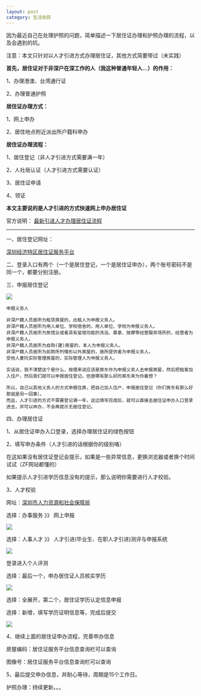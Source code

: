 ```yaml
---
layout: post
category: 生活收获
---
```


因为最近自己在处理护照的问题，简单描述一下居住证办理和护照办理的流程，以及会遇到的坑。

注意：本文只针对以人才引进方式办理居住证，其他方式简要带过（未实践）



**首先，居住证对于非深户在深工作的人（我这种普通年轻人...）的作用：**

1、办理港澳、台湾通行证

2、办理普通护照



**居住证办理方式：**

1、网上申办

2、居住地点附近派出所户籍科申办



**居住证办理流程：**

1、居住登记（非人才引进方式需要满一年）

2、人社局认证（人才引进方式需要认证）

3、居住证申请

4、领证



**本文主要说的是人才引进的方式快速网上申办居住证**

官方说明： [最新引进人才办理居住证流程](http://mp.weixin.qq.com/s?__biz=MzAwNjU4MzI1Mw==&mid=2660848350&idx=1&sn=3f1d373e4ac659f5c749f4f2e04d2538&chksm=8066d464b7115d7283c3cde0beaeded46133feee9510c53736e7d0475ee9c9e614823d804126&scene=0#wechat_redirect)

------



一、居住登记网址：

[深圳经济特区居住证服务平台](https://www.szjzz.gov.cn/index)

二、登录入口有两个（一个是居住登记，一个是居住证申办），两个账号密码不是同一个，都要分别注册。

三、申报居住登记

![](https://xilankong.github.io/resource/addhouse.png)

```
申报义务人

非深户籍人员居所为租赁房屋的，出租人为申报义务人。
非深户籍人员居所为用人单位、学校宿舍的，用人单位、学校为申报义务人。
非深户籍人员居所为旅馆业或者具有留宿功能的洗浴、桑拿、按摩等经营服务场所的，经营者为申报义务人。
非深户籍人员居所为自购(建)房屋的，本人为申报义务人。
非深户籍人员居所为前款所列情形以外房屋的，居所提供者为申报义务人。
受他人委托实际管理房屋的，实际管理人为申报义务人。

实话说，我不清楚这个是什么，按理来说应该是房东作为申报义务人去申报房屋，然后把租客加入住户，然后我们就可以申报居住登记。但是哪有那么好的房东来为你着想？

所以，自己以其他义务人的方式申报住房，把自己加入住户，申报居住登记（你们房东有那么好那就是另一回事）。
而且，人才引进的方式不需要登记满一年，这边填写完成后，就可以直接去居住证申办入口登录进去，并可以申办，不会再提示无居住登记。
```

四、办理居住证

1、从居住证申办入口登录，选择办理居住证的绿色按钮



2、填写申办条件（人才引进的话根据你的级别咯）

在这如果没有居住证登记会提示，如果是一些异常信息，更换浏览器或者换个时间试试（ZF网站都懂的）

如果提示人才引进学历信息没有的提示，那么说明你需要进行人才校验。



3、人才校验

网址：[深圳市人力资源和社会保障局](http://www.szhrss.gov.cn)

选择：办事服务  》》 网上申报

![](https://xilankong.github.io/resource/rlrz.png)

选择：人事人才   》》 人才引进(毕业生、在职人才引进)测评与申报系统

![](https://xilankong.github.io/resource/pcxt.png)

登录进入个人评测 

选择：最后一个，申办居住证人员核实学历

![](https://xilankong.github.io/resource/grpc.png)

选择：全展开，第二个，居住证学历认定信息申报

选择：新增，填写学历证明信息等，完成后提交

![](https://xilankong.github.io/resource/xlrz.png)







4、继续上面的居住证申办流程，完善申办信息

房屋编码：居住证服务平台信息查询栏可以查询

图像号：居住证服务平台信息查询栏可以查询



5、最后提交申办信息，并耐心等待，周期是15个工作日。



护照办理：持续更新。。。